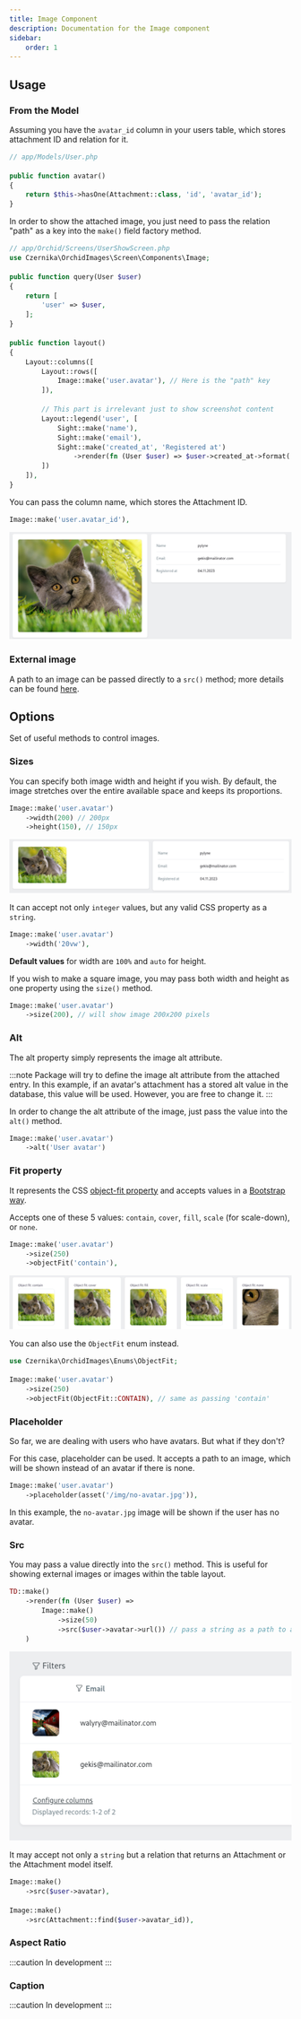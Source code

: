 ```yaml
---
title: Image Component
description: Documentation for the Image component
sidebar:
    order: 1
---
```


## Usage

### From the Model

Assuming you have the `avatar_id` column in your users table, which stores attachment ID and relation for it.

```php
// app/Models/User.php

public function avatar()
{
    return $this->hasOne(Attachment::class, 'id', 'avatar_id');
}
```

In order to show the attached image, you just need to pass the relation "path" as a key into the `make()` field factory method.

```php
// app/Orchid/Screens/UserShowScreen.php
use Czernika\OrchidImages\Screen\Components\Image;

public function query(User $user)
{
    return [
        'user' => $user,
    ];
}

public function layout()
{
    Layout::columns([
        Layout::rows([
            Image::make('user.avatar'), // Here is the "path" key
        ]),

        // This part is irrelevant just to show screenshot content
        Layout::legend('user', [
            Sight::make('name'),
            Sight::make('email'),
            Sight::make('created_at', 'Registered at')
                ->render(fn (User $user) => $user->created_at->format('d.m.Y')),
        ])
    ]),
}
```

You can pass the column name, which stores the Attachment ID.

```php
Image::make('user.avatar_id'),
```

![Two column layout with images on the left side](../../../assets/image-columns.webp)

### External image

A path to an image can be passed directly to a `src()` method; more details can be found [here](#src).

## Options

Set of useful methods to control images.

### Sizes

You can specify both image width and height if you wish. By default, the image stretches over the entire available space and keeps its proportions.

```php
Image::make('user.avatar')
    ->width(200) // 200px
    ->height(150), // 150px
```

![Two column layout with images on the left side](../../../assets/image-sizes.webp)

It can accept not only `integer` values, but any valid CSS property as a `string`.

```php
Image::make('user.avatar')
    ->width('20vw'),
```

**Default values** for width are `100%` and `auto` for height.

If you wish to make a square image, you may pass both width and height as one property using the `size()` method.

```php
Image::make('user.avatar')
    ->size(200), // will show image 200x200 pixels
```

### Alt

The alt property simply represents the image alt attribute.

:::note
Package will try to define the image alt attribute from the attached entry. In this example, if an avatar's attachment has a stored alt value in the database, this value will be used. However, you are free to change it.
:::

In order to change the alt attribute of the image, just pass the value into the `alt()` method.

```php
Image::make('user.avatar')
    ->alt('User avatar')
```

### Fit property

It represents the CSS [object-fit property](https://developer.mozilla.org/en-US/docs/Web/CSS/object-fit) and accepts values in a [Bootstrap way](https://getbootstrap.com/docs/5.3/utilities/object-fit/).

Accepts one of these 5 values: `contain`, `cover`, `fill`, `scale` (for scale-down), or `none`.

```php
Image::make('user.avatar')
    ->size(250)
    ->objectFit('contain'),
```

![Five columns layout with images](../../../assets/image-fit.webp)

You can also use the `ObjectFit` enum instead.

```php
use Czernika\OrchidImages\Enums\ObjectFit;

Image::make('user.avatar')
    ->size(250)
    ->objectFit(ObjectFit::CONTAIN), // same as passing 'contain'
```

### Placeholder

So far, we are dealing with users who have avatars. But what if they don't?

For this case, placeholder can be used. It accepts a path to an image, which will be shown instead of an avatar if there is none.

```php
Image::make('user.avatar')
    ->placeholder(asset('/img/no-avatar.jpg')),
```

In this example, the `no-avatar.jpg` image will be shown if the user has no avatar.

### Src

You may pass a value directly into the `src()` method. This is useful for showing external images or images within the table layout.

```php
TD::make()
    ->render(fn (User $user) =>
        Image::make()
            ->size(50)
            ->src($user->avatar->url()) // pass a string as a path to an image    
    )
```

![Table with two rows and images on the left side of each row](../../../assets/image-in-table.webp)

It may accept not only a `string` but a relation that returns an Attachment or the Attachment model itself.

```php
Image::make()
    ->src($user->avatar),

Image::make()
    ->src(Attachment::find($user->avatar_id)),
```

### Aspect Ratio

:::caution
In development
:::

### Caption

:::caution
In development
:::
